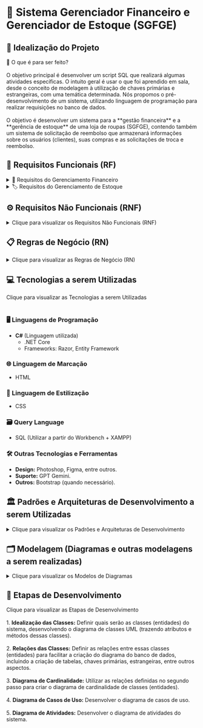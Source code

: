 # 🎨 Sistema Gerenciador Financeiro e Gerenciador de Estoque (SGFGE)

## 🌟 Idealização do Projeto

<summary>📌 O que é para ser feito?</summary>
<br>
O objetivo principal é desenvolver um script SQL que realizará algumas atividades específicas. O intuito geral é usar o que foi aprendido em sala, desde o conceito de modelagem à utilização de chaves primárias e estrangeiras, com uma temática determinada. Nós propomos o pré-desenvolvimento de um sistema, utilizando linguagem de programação para realizar requisições no banco de dados.
<br>
<br>
O objetivo é desenvolver um sistema para a **gestão financeira** e a **gerência de estoque** de uma loja de roupas (SGFGE), contendo também um sistema de solicitação de reembolso que armazenará informações sobre os usuários (clientes), suas compras e as solicitações de troca e reembolso.

## 📑 Requisitos Funcionais (RF)

<details>
<summary>💼 Requisitos do Gerenciamento Financeiro</summary>
<br>
<strong>⚙️ RF01:</strong> <p>O sistema deve permitir o cadastro de fornecedores, incluindo informações como: CNPJ, Nome e Descrição.</p>
<br>
<strong>⚙️ RF02:</strong><p>O sistema deve permitir o cadastro de funcionários, incluindo informações como: Nome, Salário e CPF.</p>
<br>
<strong>⚙️ RF03:</strong> <p>O sistema deve permitir a edição e exclusão de fornecedores, permitindo editar apenas as informações como "Nome" e "Descrição" e excluir os fornecedores de forma permanente, incluindo todos os dados.</p>
<br>
<strong>⚙️ RF04:</strong><p>O sistema deve permitir a edição e exclusão de funcionários, permitindo editar apenas informações como "Nome" e "Salário" e excluir os funcionários de forma permanente, incluindo todos os dados.</p>
<br>
<strong>⚙️ RF05:</strong><p>O sistema deve permitir o aceite de solicitações de cancelamento de produtos enviados pelo cliente, realizando o estorno do valor pago pelo cliente e a volta do produto comprado para o estoque.</p>
<br>
<strong>⚙️ RF06:</strong> <p>O sistema deve permitir realizar o pagamento de funcionários e fornecedores (pagamento/compra de produtos) apenas digitando o valor, registrando e diminuindo o saldo geral disponível (atualizando).</p>
<br>
<strong>⚙️ RF07:</strong><p>O sistema deve exibir a visualização do saldo disponível no caixa, realizando atualizações sempre que necessário.</p>
<br>
<strong>⚙️ RF08:</strong><p>O sistema deve exibir a lista de funcionários, fornecedores e solicitações de cancelamento, independentemente de serem na mesma tela ou não.</p>
<br>
</details>

<details>
<summary>🏷️ Requisitos do Gerenciamento de Estoque</summary>
<br>
<strong>⚙️ RF09:</strong><p>O sistema deve permitir o cadastro de produtos, incluindo informações como Nome, Preço de Venda, Tamanho, Cor, Tipo de Produto e Preço de Compra do Fornecedor.</p>
<br>
<strong>⚙️ RF10:</strong><p>O sistema deve permitir a edição e exclusão de produtos, permitindo editar apenas informações como Nome, Preço de Venda, Tamanho, Cor, Tipo de Produto e Preço de Compra do Fornecedor e excluir os produtos de forma permanente, incluindo todos os dados.</p>
<br>
<strong>⚙️ RF11:</strong><p>O sistema deve exibir a lista de produtos disponíveis de forma geral.</p>
<br>
<strong>⚙️ RF12:</strong><p>O sistema deve exibir detalhes de cada produto ao ser clicado, apenas expandindo a visualização das informações.</p>
<br>
</details>
 
## ⚙️ Requisitos Não Funcionais (RNF)

<details>
<summary>Clique para visualizar os Requisitos Não Funcionais (RNF)</summary>
<br>
<strong>🔨 RNF01:</strong> O sistema deve ser desenvolvido utilizando tecnologias como: C#, .NET Core, Razor, Entity Framework, HTML, CSS, JavaScript, SQL Workbench, XAMPP, Bootstrap, Photoshop, Figma, entre outras.
<br>
<br>
<strong>🔨 RNF02:</strong> O sistema deve seguir o padrão e arquitetura de desenvolvimento MVC.
<br>
<br>
<strong>🔨 RNF03:</strong> O sistema deve ser desenvolvido utilizando conceitos de programação orientada a objetos.
<br>
<br>
<strong>🔨 RNF04:</strong> O sistema deve ser armazenado em repositório no GitHub, removendo códigos, trechos de códigos, materiais e outras coisas importantes para o seu funcionamento, a fim de evitar possíveis cópias não autorizadas.
<br>
<br>
<strong>🔨 RNF05:</strong> O sistema deve ser executado localmente.
<br>
<br>
<strong>🔨 RNF06:</strong> O sistema deve ser armazenado localmente.
<br>
<br>
</details>

## 📋 Regras de Negócio (RN)

<details>
<summary>Clique para visualizar as Regras de Negócio (RN)</summary>
<br>
<strong>⚖️ RN01:</strong> O sistema deverá seguir os padrões e termos determinados na LGPD.
</details>

## 💻 Tecnologias a serem Utilizadas

<summary>Clique para visualizar as Tecnologias a serem Utilizadas</summary>
<br>

### 🖥️ Linguagens de Programação
- **C#** (Linguagem utilizada)
  - .NET Core
  - Frameworks: Razor, Entity Framework

### 🌐 Linguagem de Marcação
- HTML

### 🎨 Linguagem de Estilização
- CSS

### 🗃️ Query Language
- SQL (Utilizar a partir do Workbench + XAMPP)

### 🛠️ Outras Tecnologias e Ferramentas
- **Design:** Photoshop, Figma, entre outros.
- **Suporte:** GPT Gemini.
- **Outros:** Bootstrap (quando necessário).


## 🏛️ Padrões e Arquiteturas de Desenvolvimento a serem Utilizadas

<details>
<summary>Clique para visualizar os Padrões e Arquiteturas de Desenvolvimento</summary>
<br>
<strong>Programação Orientada a Objetos</strong>
<br>
<br>
<strong>MVC (Model View Controller)</strong>
<br>
<br>
<strong>Controle de Versão (Git)</strong>
<br>
<br>
</details>

## 🗂️ Modelagem (Diagramas e outras modelagens a serem realizadas)

<details>
<summary>Clique para visualizar os Modelos de Diagramas</summary>
<br>
<strong>Diagrama de Classes:</strong> Representa as classes do sistema, os atributos, métodos e relacionamentos entre elas. É útil para modelar a estrutura e o comportamento das entidades do sistema.
<br>
<br>
<strong>Diagrama de Casos de Uso:</strong> Mostra as interações entre os atores (usuários ou sistemas externos) e as funcionalidades do sistema. Ele ajuda a identificar os requisitos funcionais do sistema e as principais interações entre os usuários e o software.
<br>
<br>
<strong>Diagrama de Atividades:</strong> Descreve o fluxo de atividades ou processos no sistema, mostrando as decisões, bifurcações e paralelismos. É especialmente útil para modelar lógica de negócios e processos.
<br>
<br>
<strong>Diagrama de Cardinalidade:</strong> Descreve o fluxo de atividades de acordo com as relações de classes (1 para 1, 1 para muitos, muitos para muitos, entre outros exemplos).
<br>
<br>
</details>

## 🚀 Etapas de Desenvolvimento


<summary>Clique para visualizar as Etapas de Desenvolvimento</summary>
<br>
1. <strong>Idealização das Classes:</strong> Definir quais serão as classes (entidades) do sistema, desenvolvendo o diagrama de classes UML (trazendo atributos e métodos dessas classes).
<br>
<br>
2. <strong>Relações das Classes:</strong> Definir as relações entre essas classes (entidades) para facilitar a criação do diagrama do banco de dados, incluindo a criação de tabelas, chaves primárias, estrangeiras, entre outros aspectos.
<br>
<br>
3. <strong>Diagrama de Cardinalidade:</strong> Utilizar as relações definidas no segundo passo para criar o diagrama de cardinalidade de classes (entidades).
<br>
<br>
4. <strong>Diagrama de Casos de Uso:</strong> Desenvolver o diagrama de casos de uso.
<br>
<br>
5. <strong>Diagrama de Atividades:</strong> Desenvolver o diagrama de atividades do sistema.
<br>
<br>

